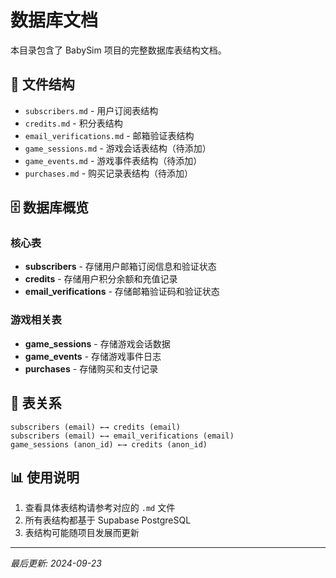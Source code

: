 # 数据库文档

本目录包含了 BabySim 项目的完整数据库表结构文档。

## 📁 文件结构

- `subscribers.md` - 用户订阅表结构
- `credits.md` - 积分表结构
- `email_verifications.md` - 邮箱验证表结构
- `game_sessions.md` - 游戏会话表结构（待添加）
- `game_events.md` - 游戏事件表结构（待添加）
- `purchases.md` - 购买记录表结构（待添加）

## 🗄️ 数据库概览

### 核心表
- **subscribers** - 存储用户邮箱订阅信息和验证状态
- **credits** - 存储用户积分余额和充值记录
- **email_verifications** - 存储邮箱验证码和验证状态

### 游戏相关表
- **game_sessions** - 存储游戏会话数据
- **game_events** - 存储游戏事件日志
- **purchases** - 存储购买和支付记录

## 🔧 表关系

```
subscribers (email) ←→ credits (email)
subscribers (email) ←→ email_verifications (email)
game_sessions (anon_id) ←→ credits (anon_id)
```

## 📊 使用说明

1. 查看具体表结构请参考对应的 `.md` 文件
2. 所有表结构都基于 Supabase PostgreSQL
3. 表结构可能随项目发展而更新

---

*最后更新: 2024-09-23*